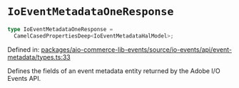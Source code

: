 # `IoEventMetadataOneResponse`

```ts
type IoEventMetadataOneResponse =
  CamelCasedPropertiesDeep<IoEventMetadataHalModel>;
```

Defined in: [packages/aio-commerce-lib-events/source/io-events/api/event-metadata/types.ts:33](https://github.com/adobe/aio-commerce-sdk/blob/5a56cf6f89369fbe4cacf586ea1b3d08993680a9/packages/aio-commerce-lib-events/source/io-events/api/event-metadata/types.ts#L33)

Defines the fields of an event metadata entity returned by the Adobe I/O Events API.
